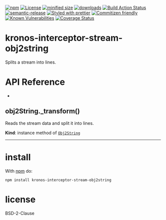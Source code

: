 [![npm](https://img.shields.io/npm/v/@kronos-integration/interceptor-stream-obj2string.svg)](https://www.npmjs.com/package/@kronos-integration/interceptor-stream-obj2string)
[![License](https://img.shields.io/badge/License-BSD%203--Clause-blue.svg)](https://opensource.org/licenses/BSD-3-Clause)
[![minified size](https://badgen.net/bundlephobia/min/@kronos-integration/interceptor-stream-obj2string)](https://bundlephobia.com/result?p=@kronos-integration/interceptor-stream-obj2string)
[![downloads](http://img.shields.io/npm/dm/@kronos-integration/interceptor-stream-obj2string.svg?style=flat-square)](https://npmjs.org/package/@kronos-integration/interceptor-stream-obj2string)
[![Build Action Status](https://img.shields.io/endpoint.svg?url=https%3A%2F%2Factions-badge.atrox.dev%2FKronos-Integration%2Finterceptor-stream-obj2string%2Fbadge&style=flat)](https://actions-badge.atrox.dev/Kronos-Integration/interceptor-stream-obj2string/goto)
[![semantic-release](https://img.shields.io/badge/%20%20%F0%9F%93%A6%F0%9F%9A%80-semantic--release-e10079.svg)](https://github.com/Kronos-Integration/interceptor-stream-obj2string.git)
[![Styled with prettier](https://img.shields.io/badge/styled_with-prettier-ff69b4.svg)](https://github.com/prettier/prettier)
[![Commitizen friendly](https://img.shields.io/badge/commitizen-friendly-brightgreen.svg)](http://commitizen.github.io/cz-cli/)
[![Known Vulnerabilities](https://snyk.io/test/github/Kronos-Integration/interceptor-stream-obj2string/badge.svg)](https://snyk.io/test/github/Kronos-Integration/interceptor-stream-obj2string)
[![Coverage Status](https://coveralls.io/repos/Kronos-Integration/interceptor-stream-obj2string/badge.svg)](https://coveralls.io/r/Kronos-Integration/interceptor-stream-obj2string)

kronos-interceptor-stream-obj2string
=====
Splits a stream into lines.

# API Reference

* <a name="Obj2String+_transform"></a>

## obj2String._transform()
Reads the stream data and split it into lines.

**Kind**: instance method of [<code>Obj2String</code>](#Obj2String)  

* * *

install
=======

With [npm](http://npmjs.org) do:

```shell
npm install kronos-interceptor-stream-obj2string
```

license
=======

BSD-2-Clause
